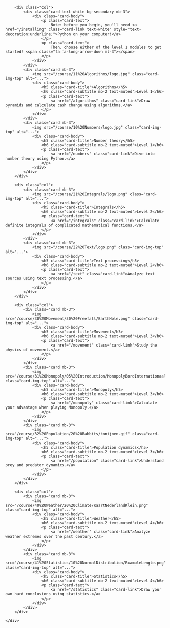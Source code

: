 <div class="container p-0" markdown="0">
	<div class="row">

		<div class="col">
			<div class="card text-white bg-secondary mb-3">
				<div class="card-body">
					<p class="card-text">
						Note: before you begin, you'll need <a href="/installing" class="card-link text-white" style="text-decoration:underline;">Python on your computer!</a>
					</p>
					<p class="card-text">
						Then, choose either of the level 1 modules to get started! <span class="fa fa-long-arrow-down ml-3"></span>
					</p>
				</div>
			</div>
			<div class="card mb-3">
				<img src="/course/11%20Algorithms/logo.jpg" class="card-img-top" alt="...">
				<div class="card-body">
					<h5 class="card-title">Algorithms</h5>
					<h6 class="card-subtitle mb-2 text-muted">Level 1</h6>
					<p class="card-text">
						<a href="/algorithms" class="card-link">Draw pyramids and calculate cash change using algorithms.</a>
					</p>
				</div>
			</div>
			<div class="card mb-3">
				<img src="/course/10%20Numbers/logo.jpg" class="card-img-top" alt="...">
				<div class="card-body">
					<h5 class="card-title">Number theory</h5>
					<h6 class="card-subtitle mb-2 text-muted">Level 1</h6>
					<p class="card-text">
						<a href="/numbers" class="card-link">Dive into number theory using Python.</a>
					</p>
				</div>
			</div>
		</div>

		<div class="col">
			<div class="card mb-3">
				<img src="/course/21%20Integrals/logo.png" class="card-img-top" alt="...">
				<div class="card-body">
					<h5 class="card-title">Integrals</h5>
					<h6 class="card-subtitle mb-2 text-muted">Level 2</h6>
					<p class="card-text">
						<a href="/integrals" class="card-link">Calculate definite integrals of complicated mathematical functions.</a>
					</p>
				</div>
			</div>
			<div class="card mb-3">
				<img src="/course/22%20Text/logo.png" class="card-img-top" alt="...">
				<div class="card-body">
					<h5 class="card-title">Text processing</h5>
					<h6 class="card-subtitle mb-2 text-muted">Level 2</h6>
					<p class="card-text">
						<a href="/text" class="card-link">Analyze text sources using text processing.</a>
					</p>
				</div>
			</div>
		</div>

		<div class="col">
			<div class="card mb-3">
				<img src="/course/30%20Movement/30%20Freefall/EarthHole.png" class="card-img-top" alt="...">
				<div class="card-body">
					<h5 class="card-title">Movement</h5>
					<h6 class="card-subtitle mb-2 text-muted">Level 3</h6>
					<p class="card-text">
						<a href="/movement" class="card-link">Study the physics of movement.</a>
					</p>
				</div>
			</div>
			<div class="card mb-3">
				<img src="/course/31%20Monopoly/05%20Introduction/MonopolyBordInternationaal.jpg" class="card-img-top" alt="...">
				<div class="card-body">
					<h5 class="card-title">Monopoly</h5>
					<h6 class="card-subtitle mb-2 text-muted">Level 3</h6>
					<p class="card-text">
						<a href="/monopoly" class="card-link">Calculate your advantage when playing Monopoly.</a>
					</p>
				</div>
			</div>
			<div class="card mb-3">
				<img src="/course/32%20Population/20%20Rabbits/konijnen.gif" class="card-img-top" alt="...">
				<div class="card-body">
					<h5 class="card-title">Population dynamics</h5>
					<h6 class="card-subtitle mb-2 text-muted">Level 3</h6>
					<p class="card-text">
						<a href="/population" class="card-link">Understand prey and predator dynamics.</a>
					</p>
				</div>
			</div>
		</div>

		<div class="col">
			<div class="card mb-3">
				<img src="/course/40%20Weather/20%20Climate/KaartNederlandKlein.png" class="card-img-top" alt="...">
				<div class="card-body">
					<h5 class="card-title">Weather</h5>
					<h6 class="card-subtitle mb-2 text-muted">Level 4</h6>
					<p class="card-text">
						<a href="/weather" class="card-link">Analyze weather extremes over the past century.</a>
					</p>
				</div>
			</div>
			<div class="card mb-3">
				<img src="/course/41%20Statistics/10%20NormalDistribution/ExampleLengte.png" class="card-img-top" alt="...">
				<div class="card-body">
					<h5 class="card-title">Statistics</h5>
					<h6 class="card-subtitle mb-2 text-muted">Level 4</h6>
					<p class="card-text">
						<a href="/statistics" class="card-link">Draw your own hard conclusions using statistics.</a>
					</p>
				</div>
			</div>
		</div>

	</div>
</div>
